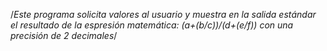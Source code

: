 /*Este programa solicita valores al usuario y muestra en la salida estándar el resultado de la espresión matemática: (a+(b/c))/(d+(e/f)) con una precisión de 2 decimales*/
